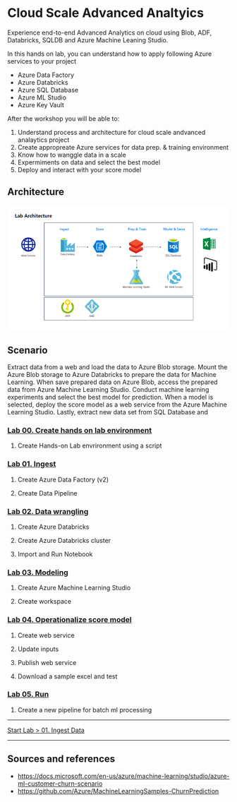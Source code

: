 # Cloud Scale Advanced Analtyics

Experience end-to-end Advanced Analytics on cloud using Blob, ADF, Databricks, SQLDB and Azure Machine Leaning Studio.

In this hands on lab, you can understand how to apply following Azure services to your project

* Azure Data Factory
* Azure Databricks
* Azure SQL Database
* Azure ML Studio
* Azure Key Vault

After the workshop you will be able to:

1. Understand process and architecture for cloud scale andvanced analaytics project
1. Create appropreate Azure services for data prep. & training environment
1. Know how to wanggle data in a scale
1. Expermiments on data and select the best model
1. Deploy and interact with your score model

## Architecture

![overallarch](./images/arch99.png)

## Scenario

Extract data from a web and load the data to Azure Blob storage. Mount the Azure Blob storage to Azure Databricks to prepare the data for Machine Learning. When save prepared data on Azure Blob, access the prepared data from Azure Machine Learning Studio. Conduct machine learning experiments and select the best model for prediction. When a model is selected, deploy the score model as a web service from the Azure Machine Learning Studio. Lastly, extract new data set from SQL Database and 

### [Lab 00. Create hands on lab environment](https://github.com/xlegend1024/az-cloudscale-adv-analytics/blob/master/00.SetupEnv.md)

1. Create Hands-on Lab envrironment using a script

### [Lab 01. Ingest](https://github.com/xlegend1024/az-cloudscale-adv-analytics/blob/master/01Ingest.md)

1. Create Azure Data Factory (v2)

1. Create Data Pipeline

### [Lab 02. Data wrangling](https://github.com/xlegend1024/az-cloudscale-adv-analytics/blob/master/02DataWrangling.md)

1. Create Azure Databricks

1. Create Azure Databricks cluster

1. Import and Run Notebook

### [Lab 03. Modeling](https://github.com/xlegend1024/az-cloudscale-adv-analytics/blob/master/03Modeling.md)

1. Create Azure Machine Learning Studio

1. Create workspace

### [Lab 04. Operationalize score model](https://github.com/xlegend1024/az-cloudscale-adv-analytics/blob/master/04Operationalization.md)

1. Create web service

1. Update inputs

1. Publish web service

1. Download a sample excel and test

### [Lab 05. Run](https://github.com/xlegend1024/az-cloudscale-adv-analytics/blob/master/05RunMLBatch.md)

1. Create a new pipeline for batch ml processing

---
[Start Lab > 01. Ingest Data](https://github.com/xlegend1024/az-cloudscale-adv-analytics/blob/master/01Ingest.md)

---

## Sources and references
* https://docs.microsoft.com/en-us/azure/machine-learning/studio/azure-ml-customer-churn-scenario
* https://github.com/Azure/MachineLearningSamples-ChurnPrediction 